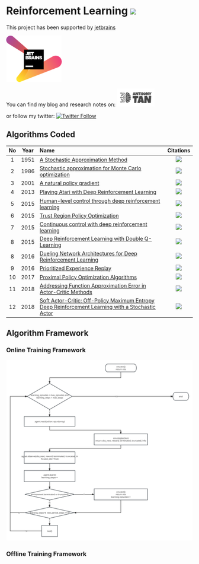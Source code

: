 # Reinforcement Learning ![](https://img.shields.io/github/stars/Tony-Tan/Reinforcement-Learning?style=social)
This project has been supported by 
[jetbrains](https://www.jetbrains.com/) 


[![](./jetbrains-variant-2.png)](https://www.jetbrains.com/) 

You can find my blog and research notes on: [![website_online](./logo_online.png)](https://anthony-tan.com)

or follow my twitter: 
[![Twitter Follow](https://img.shields.io/twitter/follow/anthony_tan?color=1DA1F2&logo=twitter&style=for-the-badge)](https://twitter.com/anthony_s_tan)


## Algorithms Coded
<!----![](https://img.shields.io/badge/dynamic/json?label=Citation&query=citationCount&url=https%3A%2F%2Fapi.semanticscholar.org%2Fgraph%2Fv1%2Fpaper%2F________________%3Ffields%3DcitationCount)--->

| No  | Year | Name                                                                                                             |                                                                                                       Citations                                                                                                       |
|:---:|:----:|:-----------------------------------------------------------------------------------------------------------------|:---------------------------------------------------------------------------------------------------------------------------------------------------------------------------------------------------------------------:|
|  1  | 1951 | [A Stochastic Approximation Method](./robbins_monro)                                                             | ![](https://img.shields.io/badge/dynamic/json?label=Citation&query=citationCount&url=https%3A%2F%2Fapi.semanticscholar.org%2Fgraph%2Fv1%2Fpaper%2F34ddd8865569c2c32dec9bf7ffc817ff42faaa01%3Ffields%3DcitationCount)  | 
|  2  | 1986 | [Stochastic approximation for Monte Carlo optimization](./Stochastic_Approximation_for_Monte_Carlo_Optimization) | ![](https://img.shields.io/badge/dynamic/json?label=Citation&query=citationCount&url=https%3A%2F%2Fapi.semanticscholar.org%2Fgraph%2Fv1%2Fpaper%2F08bcd967e6ca896eb85d6e03561aabf138df65d1%3Ffields%3DcitationCount)  |  
|  3  | 2001 | [A natural policy gradient](./trpo_npg)                                                                          | ![](https://img.shields.io/badge/dynamic/json?label=Citation&query=citationCount&url=https%3A%2F%2Fapi.semanticscholar.org%2Fgraph%2Fv1%2Fpaper%2Fb18833db0de9393d614d511e60821a1504fc6cd1%3Ffields%3DcitationCount)  |
|  4  | 2013 | [Playing Atari with Deep Reinforcement Learning](./dqn)                                                          | ![](https://img.shields.io/badge/dynamic/json?label=Citation&query=citationCount&url=https%3A%2F%2Fapi.semanticscholar.org%2Fgraph%2Fv1%2Fpaper%2F2319a491378867c7049b3da055c5df60e1671158%3Ffields%3DcitationCount)  | 
|  5  | 2015 | [Human-level control through deep reinforcement learning](./dqn)                                                 | ![](https://img.shields.io/badge/dynamic/json?label=Citation&query=citationCount&url=https%3A%2F%2Fapi.semanticscholar.org%2Fgraph%2Fv1%2Fpaper%2Fe0e9a94c4a6ba219e768b4e59f72c18f0a22e23d%3Ffields%3DcitationCount)  |
|  6  | 2015 | [Trust Region Policy Optimization](./trpo_npg)                                                                   | ![](https://img.shields.io/badge/dynamic/json?label=Citation&query=citationCount&url=https%3A%2F%2Fapi.semanticscholar.org%2Fgraph%2Fv1%2Fpaper%2F66cdc28dc084af6507e979767755e99fe0b46b39%3Ffields%3DcitationCount)  |
|  7  | 2015 | [Continuous control with deep reinforcement learning](./ddpg)                                                    | ![](https://img.shields.io/badge/dynamic/json?label=Citation&query=citationCount&url=https%3A%2F%2Fapi.semanticscholar.org%2Fgraph%2Fv1%2Fpaper%2F024006d4c2a89f7acacc6e4438d156525b60a98f%3Ffields%3DcitationCount)  |
|  8  | 2015 | [Deep Reinforcement Learning with Double Q-Learning](./double_dqn)                                               | ![](https://img.shields.io/badge/dynamic/json?label=Citation&query=citationCount&url=https%3A%2F%2Fapi.semanticscholar.org%2Fgraph%2Fv1%2Fpaper%2F3b9732bb07dc99bde5e1f9f75251c6ea5039373e%3Ffields%3DcitationCount)  |
|  8  | 2016 | [Dueling Network Architectures for Deep Reinforcement Learning](./dueling_network)                               | ![](https://img.shields.io/badge/dynamic/json?label=Citation&query=citationCount&url=https%3A%2F%2Fapi.semanticscholar.org%2Fgraph%2Fv1%2Fpaper%2F4c05d7caa357148f0bbd61720bdd35f0bc05eb81%3Ffields%3DcitationCount)  |
|  9  | 2016 | [Prioritized Experience Replay](./proportional_prioritization)                                                   | ![](https://img.shields.io/badge/dynamic/json?label=Citation&query=citationCount&url=https%3A%2F%2Fapi.semanticscholar.org%2Fgraph%2Fv1%2Fpaper%2Fc6170fa90d3b2efede5a2e1660cb23e1c824f2ca%3Ffields%3DcitationCount)  |
| 10  | 2017 | [Proximal Policy Optimization Algorithms](./ppo)                                                                 | ![](https://img.shields.io/badge/dynamic/json?label=Citation&query=citationCount&url=https%3A%2F%2Fapi.semanticscholar.org%2Fgraph%2Fv1%2Fpaper%2Fdce6f9d4017b1785979e7520fd0834ef8cf02f4b%3Ffields%3DcitationCount)  |
| 11  | 2018 | [Addressing Function Approximation Error in Actor-Critic Methods](./td3)                                         | ![](https://img.shields.io/badge/dynamic/json?label=Citation&query=citationCount&url=https%3A%2F%2Fapi.semanticscholar.org%2Fgraph%2Fv1%2Fpaper%2F4debb99c0c63bfaa97dd433bc2828e4dac81c48b%3Ffields%3DcitationCount)  |
| 12  | 2018 | [Soft Actor-Critic: Off-Policy Maximum Entropy Deep Reinforcement Learning with a Stochastic Actor](./sac)       | ![](https://img.shields.io/badge/dynamic/json?label=Citation&query=citationCount&url=https%3A%2F%2Fapi.semanticscholar.org%2Fgraph%2Fv1%2Fpaper%2F811df72e210e20de99719539505da54762a11c6d%3Ffields%3DcitationCount)  |


## Algorithm Framework
### Online Training Framework
![](./doc/rl%20training.svg)
### Offline Training Framework






